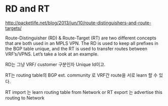 

# RD and RT

http://packetlife.net/blog/2013/jun/10/route-distinguishers-and-route-targets/

Route-Distinguisher (RD) & Route-Target (RT) are two different concepts that are both used in an MPLS VPN. The RD is used to keep all prefixes in the BGP table unique, and the RT is used to transfer routes between VRF’s/VPNS. Let’s take a look at an example.

RD는 그냥  VRF/ customer 구분인자 Unique Id이고. 

RT는 routing table의 BGP ext. community 로  VRF간 route을 서로 learn 할 수 있다.

RT import 는 learn routing table from Network or
RT export 는 advertise this routing to Network 

